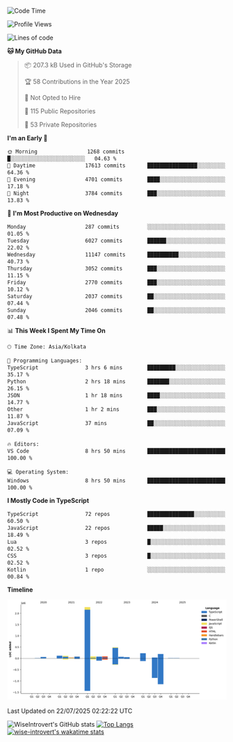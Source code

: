 <!--START_SECTION:waka-->
![Code Time](http://img.shields.io/badge/Code%20Time-2%2C399%20hrs%2045%20mins-blue)

![Profile Views](http://img.shields.io/badge/Profile%20Views-0-blue)

![Lines of code](https://img.shields.io/badge/From%20Hello%20World%20I%27ve%20Written-4.0%20million%20lines%20of%20code-blue)

**🐱 My GitHub Data** 

> 📦 207.3 kB Used in GitHub's Storage 
 > 
> 🏆 58 Contributions in the Year 2025
 > 
> 🚫 Not Opted to Hire
 > 
> 📜 115 Public Repositories 
 > 
> 🔑 53 Private Repositories 
 > 
**I'm an Early 🐤** 

```text
🌞 Morning                1268 commits        █░░░░░░░░░░░░░░░░░░░░░░░░   04.63 % 
🌆 Daytime                17613 commits       ████████████████░░░░░░░░░   64.36 % 
🌃 Evening                4701 commits        ████░░░░░░░░░░░░░░░░░░░░░   17.18 % 
🌙 Night                  3784 commits        ███░░░░░░░░░░░░░░░░░░░░░░   13.83 % 
```
📅 **I'm Most Productive on Wednesday** 

```text
Monday                   287 commits         ░░░░░░░░░░░░░░░░░░░░░░░░░   01.05 % 
Tuesday                  6027 commits        ██████░░░░░░░░░░░░░░░░░░░   22.02 % 
Wednesday                11147 commits       ██████████░░░░░░░░░░░░░░░   40.73 % 
Thursday                 3052 commits        ███░░░░░░░░░░░░░░░░░░░░░░   11.15 % 
Friday                   2770 commits        ███░░░░░░░░░░░░░░░░░░░░░░   10.12 % 
Saturday                 2037 commits        ██░░░░░░░░░░░░░░░░░░░░░░░   07.44 % 
Sunday                   2046 commits        ██░░░░░░░░░░░░░░░░░░░░░░░   07.48 % 
```


📊 **This Week I Spent My Time On** 

```text
🕑︎ Time Zone: Asia/Kolkata

💬 Programming Languages: 
TypeScript               3 hrs 6 mins        █████████░░░░░░░░░░░░░░░░   35.17 % 
Python                   2 hrs 18 mins       ███████░░░░░░░░░░░░░░░░░░   26.15 % 
JSON                     1 hr 18 mins        ████░░░░░░░░░░░░░░░░░░░░░   14.77 % 
Other                    1 hr 2 mins         ███░░░░░░░░░░░░░░░░░░░░░░   11.87 % 
JavaScript               37 mins             ██░░░░░░░░░░░░░░░░░░░░░░░   07.09 % 

🔥 Editors: 
VS Code                  8 hrs 50 mins       █████████████████████████   100.00 % 

💻 Operating System: 
Windows                  8 hrs 50 mins       █████████████████████████   100.00 % 
```

**I Mostly Code in TypeScript** 

```text
TypeScript               72 repos            ███████████████░░░░░░░░░░   60.50 % 
JavaScript               22 repos            █████░░░░░░░░░░░░░░░░░░░░   18.49 % 
Lua                      3 repos             █░░░░░░░░░░░░░░░░░░░░░░░░   02.52 % 
CSS                      3 repos             █░░░░░░░░░░░░░░░░░░░░░░░░   02.52 % 
Kotlin                   1 repo              ░░░░░░░░░░░░░░░░░░░░░░░░░   00.84 % 
```



**Timeline**

![Lines of Code chart](https://raw.githubusercontent.com/wise-introvert/wise-introvert/master/assets/bar_graph.png)


 Last Updated on 22/07/2025 02:22:22 UTC
<!--END_SECTION:waka-->

![WiseIntrovert's GitHub stats](https://github-readme-stats.vercel.app/api?username=wise-introvert&count_private=true&show_icons=true)
[![Top Langs](https://github-readme-stats.vercel.app/api/top-langs/?username=wise-introvert&langs_count=10)](https://github.com/anuraghazra/github-readme-stats)
[![wise-introvert's wakatime stats](https://github-readme-stats.vercel.app/api/wakatime?username=wiseintrovert)](https://github.com/anuraghazra/github-readme-stats)
